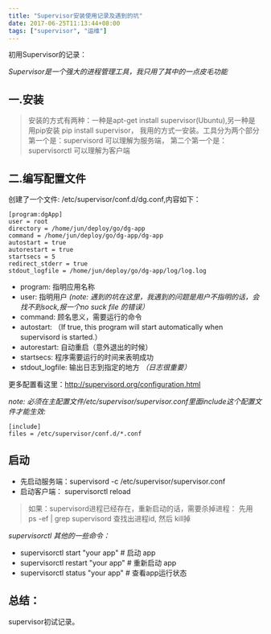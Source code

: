 ```yaml
---
title: "Supervisor安装使用记录及遇到的坑"
date: 2017-06-25T11:13:44+08:00
tags: ["supervisor", "运维"]
---
```


初用Supervisor的记录：

*Supervisor是一个强大的进程管理工具，我只用了其中的一点皮毛功能*

<!--more-->

## 一.安装
>安装的方式有两种：一种是apt-get install supervisor(Ubuntu),另一种是用pip安装 pip install supervisor，
我用的方式一安装。工具分为两个部分 第一个是：supervisord 可以理解为服务端， 第二个第一个是：supervisorctl 可以理解为客户端

## 二.编写配置文件
创建了一个文件: /etc/supervisor/conf.d/dg.conf,内容如下：
```
[program:dgApp]
user = root
directory = /home/jun/deploy/go/dg-app
command = /home/jun/deploy/go/dg-app/dg-app
autostart = true
autorestart = true
startsecs = 5
redirect_stderr = true
stdout_logfile = /home/jun/deploy/go/dg-app/log/log.log

```
* program: 指明应用名称
* user: 指明用户 *(note: 遇到的坑在这里，我遇到的问题是用户不指明的话，会找不到sock,报一个no suck file 的错误）*
* command: 顾名思义，需要运行的命令
* autostart: （If true, this program will start automatically when supervisord is started.）
* autorestart: 自动重启（意外退出的时候）
* startsecs: 程序需要运行的时间来表明成功
* stdout_logfile: 输出日志到指定的地方 *（日志很重要）*

更多配置看这里：http://supervisord.org/configuration.html

*note: 必须在主配置文件/etc/supervisor/supervisor.conf里面include这个配置文件才能生效:*
```
[include]
files = /etc/supervisor/conf.d/*.conf

```

## 启动
* 先启动服务端：supervisord -c /etc/supervisor/supervisor.conf
* 启动客户端： supervisorctl reload

>如果：supervisord进程已经存在，重新启动的话，需要杀掉进程：
>先用 ps -ef | grep supervisord 查找出进程id, 然后 kill掉

*supervisorctl 其他的一些命令：*

* supervisorctl start "your app"  # 启动 app
* supervisorctl restart "your app" # 重新启动 app
* supervisorctl status "your app" # 查看app运行状态

## 总结：
supervisor初试记录。
